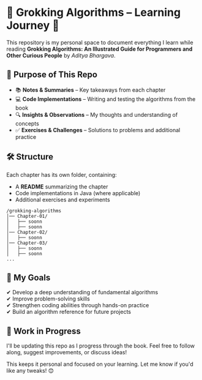 # 📖 Grokking Algorithms – Learning Journey 🚀

This repository is my personal space to document everything I learn while reading **Grokking Algorithms: An Illustrated Guide for Programmers and Other Curious People** by *Aditya Bhargava*.

## 📌 Purpose of This Repo
- 📚 **Notes & Summaries** – Key takeaways from each chapter
- 💻 **Code Implementations** – Writing and testing the algorithms from the book
- 🔍 **Insights & Observations** – My thoughts and understanding of concepts
- ✅ **Exercises & Challenges** – Solutions to problems and additional practice

## 🛠️ Structure
Each chapter has its own folder, containing:
- A **README** summarizing the chapter
- Code implementations in Java (where applicable)
- Additional exercises and experiments

```
/grokking-algorithms
│── Chapter-01/
│   ├── soonn
│   ├── soonn
│── Chapter-02/
│   ├── soonn
│── Chapter-03/
│   ├── soonn
│   ├── soonn
...
```

## 🚀 My Goals
✔ Develop a deep understanding of fundamental algorithms  
✔ Improve problem-solving skills  
✔ Strengthen coding abilities through hands-on practice  
✔ Build an algorithm reference for future projects

## 🔄 Work in Progress
I'll be updating this repo as I progress through the book. Feel free to follow along, suggest improvements, or discuss ideas!

This keeps it personal and focused on your learning. Let me know if you'd like any tweaks! 😊
